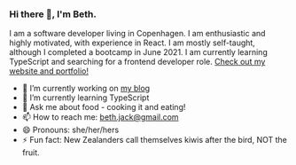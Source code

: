 ### Hi there 👋, I'm Beth.

I am a software developer living in Copenhagen. I am enthusiastic and highly motivated, with experience in React. I am mostly self-taught, although I completed a bootcamp in June 2021. I am currently learning TypeScript and searching for a frontend developer role. [Check out my website and portfolio!](https://cph.kiwi/)

- 🔭 I’m currently working on [my blog](https://cph.kiwi/blog)
- 🌱 I’m currently learning TypeScript
- 💬 Ask me about food - cooking it and eating!
- 📫 How to reach me: beth.jack@gmail.com
- 😄 Pronouns: she/her/hers
- ⚡ Fun fact: New Zealanders call themselves kiwis after the bird, NOT the fruit.

<!--

-->
